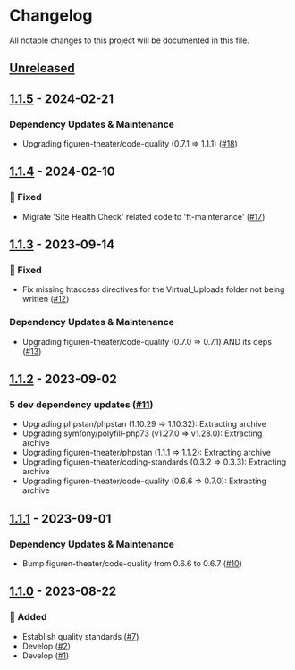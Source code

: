 # Changelog

All notable changes to this project will be documented in this file.

## [Unreleased](https://github.com/figuren-theater/ft-routes/compare/1.1.5...HEAD)

## [1.1.5](https://github.com/figuren-theater/ft-routes/compare/1.1.4...1.1.5) - 2024-02-21

### Dependency Updates & Maintenance

- Upgrading figuren-theater/code-quality (0.7.1 => 1.1.1) ([#18](https://github.com/figuren-theater/ft-routes/pull/18))

## [1.1.4](https://github.com/figuren-theater/ft-routes/compare/1.1.3...1.1.4) - 2024-02-10

### 🐛 Fixed

- Migrate 'Site Health Check' related code to 'ft-maintenance' ([#17](https://github.com/figuren-theater/ft-routes/pull/17))

## [1.1.3](https://github.com/figuren-theater/ft-routes/compare/1.1.2...1.1.3) - 2023-09-14

### 🐛 Fixed

- Fix missing htaccess directives for the Virtual_Uploads folder not being written ([#12](https://github.com/figuren-theater/ft-routes/pull/12))

### Dependency Updates & Maintenance

- Upgrading figuren-theater/code-quality (0.7.0 => 0.7.1) AND its deps ([#13](https://github.com/figuren-theater/ft-routes/pull/13))

## [1.1.2](https://github.com/figuren-theater/ft-routes/compare/1.1.1...1.1.2) - 2023-09-02

### 5 dev dependency updates ([#11](https://github.com/figuren-theater/ft-routes/pull/11))

- Upgrading phpstan/phpstan (1.10.29 => 1.10.32): Extracting archive
- Upgrading symfony/polyfill-php73 (v1.27.0 => v1.28.0): Extracting archive
- Upgrading figuren-theater/phpstan (1.1.1 => 1.1.2): Extracting archive
- Upgrading figuren-theater/coding-standards (0.3.2 => 0.3.3): Extracting archive
- Upgrading figuren-theater/code-quality (0.6.6 => 0.7.0): Extracting archive

## [1.1.1](https://github.com/figuren-theater/ft-routes/compare/1.1.0...1.1.1) - 2023-09-01

### Dependency Updates & Maintenance

- Bump figuren-theater/code-quality from 0.6.6 to 0.6.7 ([#10](https://github.com/figuren-theater/ft-routes/pull/10))

## [1.1.0](https://github.com/figuren-theater/ft-routes/compare/1.0.8...1.1.0) - 2023-08-22

### 🚀 Added

- Establish quality standards ([#7](https://github.com/figuren-theater/ft-routes/pull/7))
- Develop ([#2](https://github.com/figuren-theater/ft-routes/pull/2))
- Develop ([#1](https://github.com/figuren-theater/ft-routes/pull/1))
